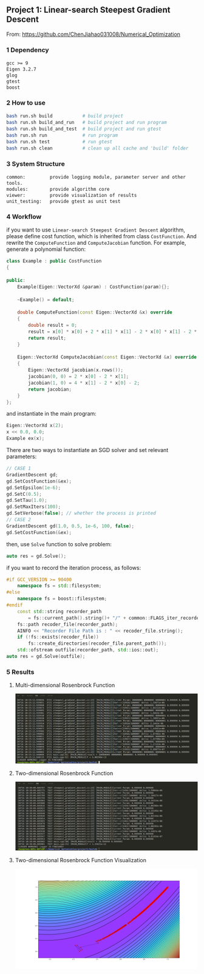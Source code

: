 ## Project 1: Linear-search Steepest Gradient Descent

From: https://github.com/ChenJiahao031008/Numerical_Optimization

### 1 Dependency

```
gcc >= 9
Eigen 3.2.7
glog
gtest
boost
```

### 2 How to use

```bash
bash run.sh build 		   	# build project
bash run.sh build_and_run  	# build project and run program
bash run.sh build_and_test 	# build project and run gtest
bash run.sh run 		   	# run program
bash run.sh test 		   	# run gtest
bash run.sh clean 		   	# clean up all cache and 'build' folder
```

### 3 System Structure

```shell
common:	 		provide logging module, parameter server and other tools.
modules: 		provide algorithm core
viewer: 	    provide visualization of results
unit_testing:   provide gtest as unit test
```

### 4 Workflow

if you want to use `Linear-search Steepest Gradient Descent` algorithm, please define cost function, which is inherited from class `CostFunction`. And rewrite the `ComputeFunction` and `ComputeJacobian`  function. For example, generate a polynomial function:

```c++
class Example : public CostFunction
{

public:
    Example(Eigen::VectorXd &param) : CostFunction(param){};

    ~Example() = default;

    double ComputeFunction(const Eigen::VectorXd &x) override
    {
        double result = 0;
        result = x[0] * x[0] + 2 * x[1] * x[1] - 2 * x[0] * x[1] - 2 * x[1];
        return result;
    }

    Eigen::VectorXd ComputeJacobian(const Eigen::VectorXd &x) override
    {
        Eigen::VectorXd jacobian(x.rows());
        jacobian(0, 0) = 2 * x[0] - 2 * x[1];
        jacobian(1, 0) = 4 * x[1] - 2 * x[0] - 2;
        return jacobian;
    }
};
```

and instantiate in the main program:

```c++
Eigen::VectorXd x(2);
x << 0.0, 0.0;
Example ex(x);
```

There are two ways to instantiate an SGD solver and set relevant parameters:

```c++
// CASE 1 
GradientDescent gd;
gd.SetCostFunction(&ex);
gd.SetEpsilon(1e-6);
gd.SetC(0.5);
gd.SetTau(1.0);
gd.SetMaxIters(100);
gd.SetVerbose(false); // whether the process is printed
// CASE 2
GradientDescent gd(1.0, 0.5, 1e-6, 100, false);
gd.SetCostFunction(&ex);
```

then, use `Solve` function to solve problem:

```c++
auto res = gd.Solve();
```

if you want to record the iteration process, as follows:

```c++
#if GCC_VERSION >= 90400
    namespace fs = std::filesystem;
#else
    namespace fs = boost::filesystem;
#endif
    const std::string recorder_path
        = fs::current_path().string()+ "/" + common::FLAGS_iter_recorder_file;
    fs::path recoder_file(recorder_path);
    AINFO << "Recorder File Path is : " << recoder_file.string();
    if (!fs::exists(recoder_file))
        fs::create_directories(recoder_file.parent_path());
    std::ofstream outfile(recorder_path, std::ios::out);
auto res = gd.Solve(outfile);
```

### 5 Results

1. Multi-dimensional Rosenbrock Function

   ![](ReadMe.assets/image-20220716101638403.png)

2. Two-dimensional Rosenbrock Function

   ![](ReadMe.assets/image-20220716103849041.png)

3. Two-dimensional Rosenbrock Function Visualization

   ![](ReadMe.assets/Figure_1.png)

